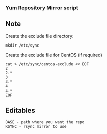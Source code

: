 ### Yum Repository Mirror script

## Note
Create the exclude file directory: 
```
mkdir /etc/sync
```

Create the exclude file for CentOS (if required)
```
cat > /etc/sync/centos-exclude << EOF
2
2.*
3
3.*
4
4.*
EOF
```

## Editables
```
BASE - path where you want the repo
RSYNC - rsync mirror to use
```
